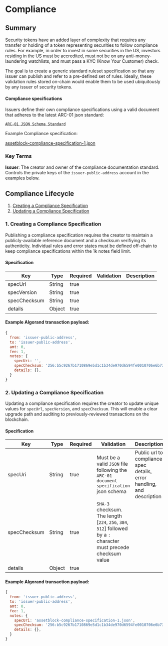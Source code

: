 
# Compliance

## Summary

Security tokens have an added layer of complexity that requires any transfer or holding of a token representing securities to follow compliance rules. For example, in order to invest in some securities in the US, investors residing in the US must be accredited, must not be on any anti-money-laundering watchlists, and must pass a KYC (Know Your Customer) check. 

The goal is to create a generic standard ruleset specification so that any issuer can publish and refer to a pre-defined set of rules. Ideally, these validation rules stored on-chain would enable them to be used ubiquitously by any issuer of security tokens.

#### Compliance specifications

Issuers define their own compliance specifications using a valid 
document that adheres to the latest ARC-01 json standard:

[`ARC-01 JSON Schema Standard`](./schema.json)

Example Compliance specification:

[assetblock-compliance-specification-1.json](./complianceSpec1.json)

### Key Terms

**Issuer**: The creator and owner of the compliance documentation standard. Controls the private keys of the `issuer-public-address` account in the examples below.

## Compliance Lifecycle

1. [Creating a Compliance Specification](#creating-a-compliance-specification)
1. [Updating a Compliance Specification](#updating-a-compliance-specification)


### 1. Creating a Compliance Specification

Publishing a compliance specification requires the creator to maintain a publicly-available reference document and a checksum verifiying its authenticity. Individual rules and error states must be defined off-chain to keep compliance specifications within the 1k notes field limit.

#### Specification
|Key|Type|Required|Validation|Description|
|----|----|----|----|----|
|specUrl|String|true|||
|specVersion|String|true|||
|specChecksum|String|true|||
|details|Object|true|||

#### Example Algorand transaction payload:
```js
{
  from: 'issuer-public-address',
  to: 'issuer-public-address',
  amt: 0,
  fee: 1,
  notes: {    
    specUri: '',
    specChecksum: '256:b5c9267b1710869e5d1c1b34de970d6594fe0010706e6b7366c42d7151728a50',    
    details: {},
  }
}
```


### 2. Updating a Compliance Specification

Updating a compliance specification requires the creator to update unique values for `specUrl`, `specVersion`, and `specChecksum`. This will enable a clear upgrade path and auditing to previously-reviewed transactions on the blockchain.

#### Specification
|Key|Type|Required|Validation|Description|
|----|----|----|----|----|
|specUri|String|true|Must be a valid `JSON` file following the `ARC-01 document specification` json schema |Public url to compliance spec details, error handling, and description |
|specChecksum|String|true|`SHA-3` checksum. The length [`224`, `256`, `384`, `512`] followed by a `:` character must precede checksum value||
|details|Object|true|||

#### Example Algorand transaction payload:
```js
{
  from: 'issuer-public-address',
  to: 'issuer-public-address',
  amt: 0,
  fee: 1,
  notes: {    
    specUri: 'assetblock-compliance-specification-1.json',
    specChecksum: '256:b5c9267b1710869e5d1c1b34de970d6594fe0010706e6b7366c42d7151728a50',
    details: {},
  }
}
```
